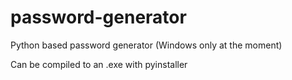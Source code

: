 # password-generator
Python based password generator (Windows only at the moment)

Can be compiled to an .exe with pyinstaller
